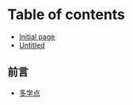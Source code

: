 # Table of contents

* [Initial page](README.md)
* [Untitled](untitled.md)

## 前言

* [多学点](qian-yan/duo-xue-dian.md)

